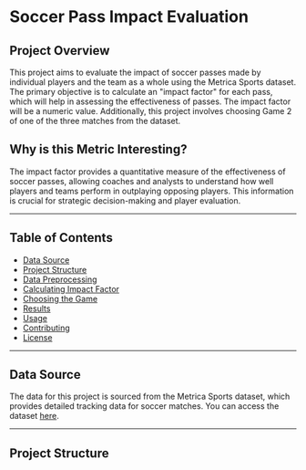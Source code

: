 # Soccer Pass Impact Evaluation

## Project Overview

This project aims to evaluate the impact of soccer passes made by individual players and the team as a whole using the Metrica Sports dataset. The primary objective is to calculate an "impact factor" for each pass, which will help in assessing the effectiveness of passes. The impact factor will be a numeric value. Additionally, this project involves choosing Game 2 of one of the three matches from the dataset.

## Why is this Metric Interesting?

The impact factor provides a quantitative measure of the effectiveness of soccer passes, allowing coaches and analysts to understand how well players and teams perform in outplaying opposing players. This information is crucial for strategic decision-making and player evaluation.

---

## Table of Contents

- [Data Source](#data-source)
- [Project Structure](#project-structure)
- [Data Preprocessing](#data-preprocessing)
- [Calculating Impact Factor](#calculating-impact-factor)
- [Choosing the Game](#choosing-the-game)
- [Results](#results)
- [Usage](#usage)
- [Contributing](#contributing)
- [License](#license)

---

## Data Source

The data for this project is sourced from the Metrica Sports dataset, which provides detailed tracking data for soccer matches. You can access the dataset [here](https://github.com/metrica-sports/sample-data).

---

## Project Structure

